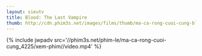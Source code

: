```yaml
---
layout: sieutv
title: Blood: The Last Vampire
thumb: http://cdn.phim3s.net/images/films/thumb/ma-ca-rong-cuoi-cung-blood-the-last-vampire-2009.jpg
---
```

{% include jwpadv src='//phim3s.net/phim-le/ma-ca-rong-cuoi-cung_4225/xem-phim//video.mp4' %}